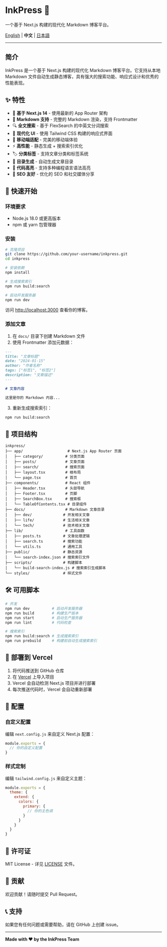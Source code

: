 # InkPress 📝

一个基于 Next.js 构建的现代化 Markdown 博客平台。

[English](README.md) | **中文** | [日本語](README.ja.md)

---

## 简介

InkPress 是一个基于 Next.js 构建的现代化 Markdown 博客平台。它支持从本地 Markdown 文件自动生成静态博客，具有强大的搜索功能、响应式设计和优秀的性能表现。

## ✨ 特性

- 🚀 **基于 Next.js 14** - 使用最新的 App Router 架构
- 📝 **Markdown 支持** - 完整的 Markdown 渲染，支持 Frontmatter
- 🔍 **全文搜索** - 基于 FlexSearch 的中英文分词搜索
- 🎨 **现代化 UI** - 使用 Tailwind CSS 构建的响应式界面
- 📱 **移动端适配** - 完美的移动端体验
- ⚡ **高性能** - 静态生成 + 搜索索引优化
- 🏷️ **分类标签** - 支持文章分类和标签系统
- 📖 **目录生成** - 自动生成文章目录
- 🎯 **代码高亮** - 支持多种编程语言语法高亮
- 🔗 **SEO 友好** - 优化的 SEO 和社交媒体分享

## 🚀 快速开始

### 环境要求

- Node.js 18.0 或更高版本
- npm 或 yarn 包管理器

### 安装

```bash
# 克隆项目
git clone https://github.com/your-username/inkpress.git
cd inkpress

# 安装依赖
npm install

# 生成搜索索引
npm run build:search

# 启动开发服务器
npm run dev
```

访问 [http://localhost:3000](http://localhost:3000) 查看你的博客。

### 添加文章

1. 在 `docs/` 目录下创建 Markdown 文件
2. 使用 Frontmatter 添加元数据：

```markdown
---
title: "文章标题"
date: "2024-01-15"
author: "作者名称"
tags: ["标签1", "标签2"]
description: "文章描述"
---

# 文章内容

这里是你的 Markdown 内容...
```

3. 重新生成搜索索引：

```bash
npm run build:search
```

## 📁 项目结构

```
inkpress/
├── app/                    # Next.js App Router 页面
│   ├── category/          # 分类页面
│   ├── posts/             # 文章页面
│   ├── search/            # 搜索页面
│   ├── layout.tsx         # 根布局
│   └── page.tsx           # 首页
├── components/            # React 组件
│   ├── Header.tsx         # 头部导航
│   ├── Footer.tsx         # 页脚
│   ├── SearchBox.tsx      # 搜索框
│   └── TableOfContents.tsx # 目录组件
├── docs/                  # Markdown 文章目录
│   ├── dev/              # 开发相关文章
│   ├── life/             # 生活相关文章
│   └── tech/             # 技术相关文章
├── lib/                   # 工具函数
│   ├── posts.ts          # 文章处理逻辑
│   ├── search.ts         # 搜索功能
│   └── utils.ts          # 通用工具
├── public/               # 静态资源
│   └── search-index.json # 搜索索引文件
├── scripts/              # 构建脚本
│   └── build-search-index.js # 搜索索引生成脚本
└── styles/               # 样式文件
```

## 🛠️ 可用脚本

```bash
# 开发
npm run dev          # 启动开发服务器
npm run build        # 构建生产版本
npm run start        # 启动生产服务器
npm run lint         # 代码检查

# 搜索索引
npm run build:search # 生成搜索索引
npm run prebuild     # 构建前自动生成搜索索引
```

## 🚀 部署到 Vercel

1. 将代码推送到 GitHub 仓库
2. 在 [Vercel](https://vercel.com) 上导入项目
3. Vercel 会自动检测 Next.js 项目并进行部署
4. 每次推送代码时，Vercel 会自动重新部署

## 🔧 配置

### 自定义配置

编辑 `next.config.js` 来自定义 Next.js 配置：

```javascript
module.exports = {
  // 你的自定义配置
}
```

### 样式定制

编辑 `tailwind.config.js` 来自定义主题：

```javascript
module.exports = {
  theme: {
    extend: {
      colors: {
        primary: {
          // 你的主色调
        }
      }
    }
  }
}
```

## 📄 许可证

MIT License - 详见 [LICENSE](LICENSE) 文件。

## 🤝 贡献

欢迎贡献！请随时提交 Pull Request。

## 📞 支持

如果您有任何问题或需要帮助，请在 GitHub 上创建 issue。

---

**Made with ❤️ by the InkPress Team**
